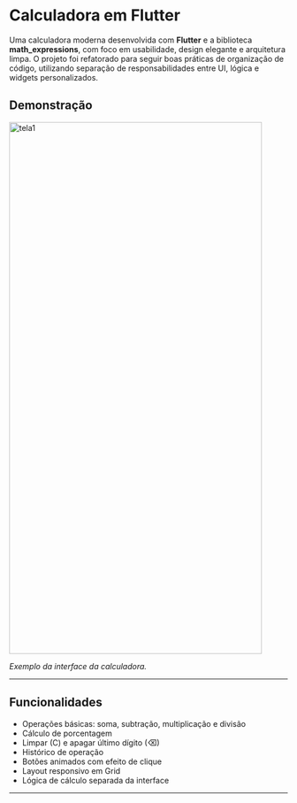 # Calculadora em Flutter

Uma calculadora moderna desenvolvida com **Flutter** e a biblioteca **math_expressions**, com foco em usabilidade, design elegante e arquitetura limpa. O projeto foi refatorado para seguir boas práticas de organização de código, utilizando separação de responsabilidades entre UI, lógica e widgets personalizados.




## Demonstração
<img width="457" height="961" alt="tela1" src="https://github.com/user-attachments/assets/87ce3fb4-1308-47ab-a6d4-7f688911a0a3" />
  
*Exemplo da interface da calculadora.*

---

## Funcionalidades

- Operações básicas: soma, subtração, multiplicação e divisão
- Cálculo de porcentagem
- Limpar (C) e apagar último dígito (⌫)
- Histórico de operação
- Botões animados com efeito de clique
- Layout responsivo em Grid
- Lógica de cálculo separada da interface

---



